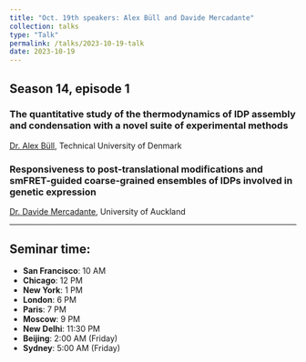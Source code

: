 ```yaml
---
title: "Oct. 19th speakers: Alex Büll and Davide Mercadante"
collection: talks
type: "Talk"
permalink: /talks/2023-10-19-talk
date: 2023-10-19
---
```


## Season 14, episode 1

### The quantitative study of the thermodynamics of IDP assembly and condensation with a novel suite of experimental methods
[Dr. Alex Büll](https://buelllab.org/), Technical University of Denmark


### Responsiveness to post-translational modifications and smFRET-guided coarse-grained ensembles of IDPs involved in genetic expression
[Dr. Davide Mercadante](https://lab.mercadante.net/), University of Auckland

---


## Seminar time:
* **San Francisco**: 10 AM
* **Chicago**: 12 PM
* **New York**: 1 PM
* **London**: 6 PM
* **Paris**: 7 PM
* **Moscow**: 9 PM
* **New Delhi**: 11:30 PM
* **Beijing**: 2:00 AM (Friday)
* **Sydney**: 5:00 AM (Friday)





